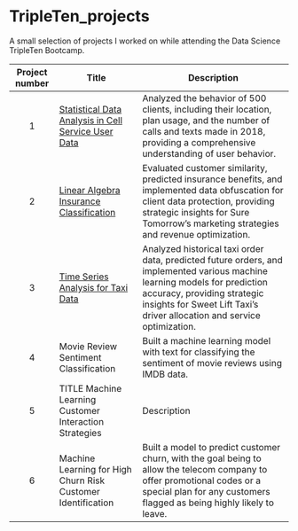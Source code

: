 # TripleTen_projects
A small selection of projects I worked on while attending the Data Science TripleTen Bootcamp.


| Project number | Title | Description |
| :-----------: | ----------- |----------- |
| 1 |  [Statistical Data Analysis in Cell Service User Data](https://github.com/Jackson-Dana/Data_projects_TripleTen/tree/main/01-SDA_project) | Analyzed the behavior of 500 clients, including their location, plan usage, and the number of calls and texts made in 2018, providing a comprehensive understanding of user behavior.  |
| 2 | [Linear Algebra Insurance Classification](https://github.com/Jackson-Dana/Data_projects_TripleTen/tree/main/02-linear_algebra) | Evaluated customer similarity, predicted insurance benefits, and implemented data obfuscation for client data protection, providing strategic insights for Sure Tomorrow’s marketing strategies and revenue optimization. |
| 3 | [Time Series Analysis for Taxi Data]() | Analyzed historical taxi order data, predicted future orders, and implemented various machine learning models for prediction accuracy, providing strategic insights for Sweet Lift Taxi’s driver allocation and service optimization. |
| 4 | Movie Review Sentiment Classification | Built a machine learning model with text for classifying the sentiment of movie reviews using IMDB data. |
| 5 | TITLE Machine Learning Customer Interaction Strategies | Description  |
| 6 | Machine Learning for High Churn Risk Customer Identification | Built a model to predict customer churn, with the goal being to allow the telecom company to offer promotional codes or a special plan for any customers flagged as being highly likely to leave. |
